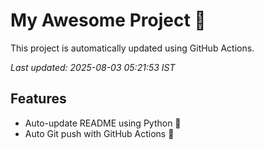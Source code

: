 # My Awesome Project 🚀

This project is automatically updated using GitHub Actions.

_Last updated: 2025-08-03 05:21:53 IST_

## Features
- Auto-update README using Python 🐍
- Auto Git push with GitHub Actions 🤖
